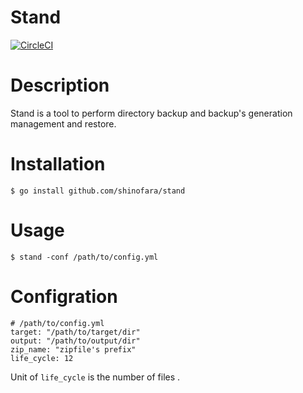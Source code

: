 Stand
============

[![CircleCI](https://circleci.com/gh/shinofara/stand.svg?style=svg)](https://circleci.com/gh/shinofara/stand)

# Description

Stand is a tool to perform directory backup and backup's generation management  and restore.

# Installation

```
$ go install github.com/shinofara/stand
```

# Usage

```
$ stand -conf /path/to/config.yml
```

# Configration

```
# /path/to/config.yml
target: "/path/to/target/dir"
output: "/path/to/output/dir"
zip_name: "zipfile's prefix"
life_cycle: 12
```

Unit of `life_cycle` is the number of files .
